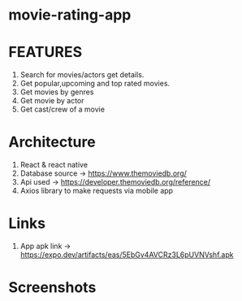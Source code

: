 # movie-rating-app
# FEATURES
1. Search for movies/actors get details.
2. Get popular,upcoming and top rated movies.
3. Get movies by genres
4. Get movie by actor
5. Get cast/crew of a movie

# Architecture
1. React & react native
2. Database source -> https://www.themoviedb.org/
3. Api used -> https://developer.themoviedb.org/reference/
4. Axios library to make requests via mobile app

# Links
1. App apk link -> https://expo.dev/artifacts/eas/5EbGv4AVCRz3L6pUVNVshf.apk

# Screenshots

